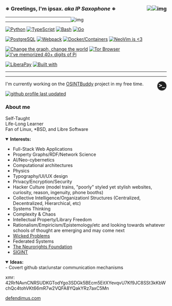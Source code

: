 <h3>

<img align="right" alt="img" src="https://komarev.com/ghpvc/?username=ipsax&amp;color=brightgreen&amp;style=flat-square">

<a href="https://github.com/login?return_to=https%3A%2F%2Fgithub.com%2Fipsax%3Ftab%3Dfollowers"><img align="right" src="https://img.shields.io/github/followers/ipsax.svg?style=social&label=Follow&maxAge=2592000" /></a>

※ Greetings, I'm ipsax. *aka IP Saxophone* ※

</h3>

<p dir="auto">

<img align="right" width="300" alt="img" src="https://wallpaperaccess.com/full/1617926.jpg" style="max-width: 100%;">

</p>

<hr>
<hr>

<div dir="auto">

[![Python](https://img.shields.io/badge/python-%2314354C.svg?style=for-the-badge&logo=python&logoColor=white)](https://python.org) [![TypeScript](https://img.shields.io/badge/typescript-%23007ACC.svg?style=for-the-badge&amp;logo=typescript&amp;logoColor=white)](https://www.typescriptlang.org/) [![Bash](https://img.shields.io/badge/shell_script-%23121011.svg?style=for-the-badge&amp;logo=gnu-bash&amp;logoColor=white)](https://www.gnu.org/software/bash/manual/bash.html) [![Go](https://img.shields.io/badge/go-%2300ADD8.svg?style=for-the-badge&amp;logo=go&amp;logoColor=white)](https://go.dev/)

</div>
<div dir="auto">

[![PostgreSQL](https://img.shields.io/badge/postgres-%23316192.svg?style=for-the-badge&amp;logo=postgresql&amp;logoColor=white)](https://www.postgresql.org/) [![Webpack](https://img.shields.io/badge/webpack-%238DD6F9.svg?style=for-the-badge&amp;logo=webpack&amp;logoColor=black)](https://webpack.js.org/) [![Docker/Containers](https://img.shields.io/badge/Docker-2CA5E0?style=for-the-badge&amp;logo=docker&amp;logoColor=white)](https://www.docker.com/) [![NeoVim is <3](https://img.shields.io/badge/NeoVim-%2357A143.svg?&style=for-the-badge&logo=neovim&logoColor=white)](https://github.com/rockerBOO/awesome-neovim)

[![Change the graph, change the world](https://badgen.net/badge/Graphs/Network%20Science/green?scale=1.15&labelColor=black)](http://networksciencebook.com/) [![Tor Browser](https://img.shields.io/badge/Tor_Browser-7D4698?style=for-the-badge&logo=Tor-Browser&logoColor=white)](https://www.eff.org/document/tor-myths-and-facts) [![I've memorized 40+ digits of Pi](https://img.shields.io/badge/Raspberry%20Pi-A22846?style=for-the-badge&logo=Raspberry%20Pi&logoColor=white)](https://github.com/thibmaek/awesome-raspberry-pi)

[![LiberaPay](https://img.shields.io/badge/Liberapay-F6C915?style=for-the-badge&logo=liberapay&logoColor=black)](https://liberapay.com/ipsax/) [![Built with](https://ForTheBadge.com/images/badges/built-with-love.svg)](https://github.com/ipsax/ipsax)

</div>

<hr>
<hr>

<img height="30" align="right" src="https://raw.githubusercontent.com/github/explore/80688e429a7d4ef2fca1e82350fe8e3517d3494d/topics/terminal/terminal.png" style="max-width: 100%;">

I'm currently working on the <a href="https://github.com/jerlendds/osintbuddy">OSINTBuddy</a> project in my free time.

[![github profile last updated](https://img.shields.io/github/last-commit/ipsax/ipsax/main?label=last%20updated&amp;style=flat-square)](https://github.com/ipsax/ipsax/commits)

### About me

Self-Taught <br/>
Life-Long Learner <br/>
Fan of Linux, *BSD, and Libre Software <br/>

<details open><summary> <strong>Interests:</strong> </summary>

- Full-Stack Web Applications
- Property Graphs/RDF/Network Science
- AI/Neo-cybernetics
- Computational architectures
- Physics
- Typography/UI/UX design
- Privacy/Encryption/Security
- Hacker Culture (model trains, "poorly" styled yet stylish websites, curiosity, reason, ingenuity, phone booths)
- Collective Intelligence/Organizationl Structures (Centralized, Decentralized, Hierarchical, etc)
- Systems Thinking
- Complexity & Chaos
- Intellectual Property/Library Freedom
- Rationalism/Empiricism/Epistemology/etc and looking towards whatever schools of thought are emerging and may come next
- [Wicked Problems](https://wicked-problem.press.plymouth.edu/chapter/what-is-a-wicked-problem/)
- Federated Systems
- [The Neurorights Foundation](https://neurorightsfoundation.org/)
- [SIGINT](https://en.wikipedia.org/wiki/Signals_intelligence)

</details>


<details open><summary> <strong>Ideas:</strong> </summary>
- Covert github star/unstar communication mechanisms
</details>

xmr: 42RrNAvnCNRSUDKGTodYgo3SDGk5BEcm5EitXYevqvU7Kf9JC8SSt3kKbWchQc4tohVKt66mR7w2VQFA8YQakYRz7axC5Mn

[defendimus.com](https://defendimus.com/)

<!-- Hey social virus, let's chat in DMs next time, thanks! Private != public... -->
